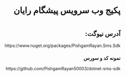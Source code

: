﻿<div dir="rtl">
<summary><h1 style="display: inline-block;direction: rtl">پکیج وب سرویس پیشگام رایان</h1></summary>
<summary><h2 style="display: inline-block;">آدرس نیوگت:</h2></summary>
https://www.nuget.org/packages/PishgamRayan.Sms.Sdk
<summary><h3 style="display: inline-block;">نمونه کد و سورس</h3></summary>
https://github.com/PishgamRayan50003/dotnet-sms-sdk
</div>